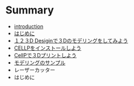 # Summary

* [introduction](README.md)
* [はじめに](chapter1.md)
* [１２３D Desiginで３Dのモデリングをしてみよう](chapter2.md)
* [CELLPをインストールしよう](chapter3.md)
* [CellPで３Dプリントしよう](chapter4.md)
* [モデリングのサンプル](chapter5.md)
* レーザーカッター
* はじめに

